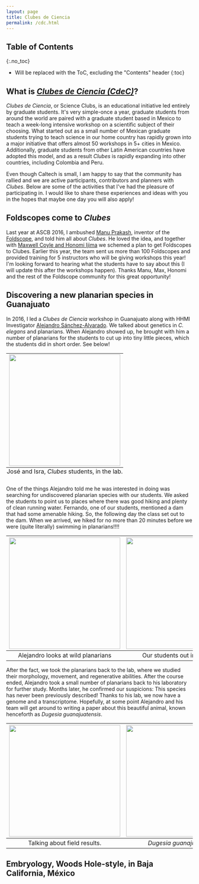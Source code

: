 ```yaml
---
layout: page
title: Clubes de Ciencia
permalink: /cdc.html
---
```


## Table of Contents
{:.no_toc}

* Will be replaced with the ToC, excluding the "Contents" header
{:toc}


## What is [*Clubes de Ciencia (CdeC)*](https://www.clubesdeciencia.mx/)?

*Clubes de Ciencia*, or Science Clubs, is an educational initiative led entirely
by graduate students. It's very simple-once a year, graduate students from around
the world are paired with a graduate student based in Mexico to teach a week-long
intensive workshop on a scientific subject of their choosing. What started out
as a small number of Mexican graduate students trying to teach science in our
home country has rapidly grown into a major initiative that offers almost 50
workshops in 5+ cities in Mexico. Additionally, graduate students from other
Latin American countries have adopted this model, and as a result *Clubes* is
rapidly expanding into other countries, including Colombia and Peru.

Even though Caltech is small, I am happy to say that the community has rallied
and we are active participants, contributors and planners with *Clubes*. Below
are some of the activities that I've had the pleasure of participating in. I
would like to share these experiences and ideas with you in the hopes that maybe
one day you will also apply!

## Foldscopes come to *Clubes*
Last year at ASCB 2016, I ambushed
[Manu Prakash](http://web.stanford.edu/group/prakash-lab), inventor of the
[Foldscope](https://www.foldscope.com), and told him all about *Clubes*. He loved
the idea, and together with
[Maxwell Coyle and Honomi Ijima](https://www.foldscope.com/team/) we schemed
a plan to get Foldscopes to Clubes. Earlier this year, the team sent us more
than 100 Foldscopes and provided training for 5 instructors who will be giving
workshops this year! I'm looking forward to hearing what the students have to
say about this (I will update this after the workshops happen). Thanks Manu,
Max, Honomi and the rest of the Foldscope community for this great opportunity!

## Discovering a new planarian species in Guanajuato
In 2016, I led a *Clubes de Ciencia* workshop in Guanajuato along with HHMI
Investigator
[Alejandro Sánchez-Alvarado](http://www.hhmi.org/scientists/alejandro-sanchez-alvarado).
We talked about genetics in *C. elegans* and planarians. When Alejandro showed
up, he brought with him a number of planarians for the students to cut up into
tiny little pieces, which the students did in short order. See below!

<!-- Place images in a captioned table below: -->
<table class="image">
<caption align="bottom">José and Isra, <I>Clubes</I> students, in the lab.</caption>
<tr><td><img id="photo_of_students" src="https://dangeles.github.io/images/clubes_estudiantes.jpg" width="300"></td></tr>
</table>

One of the things Alejandro told me he was interested in doing was searching for
undiscovered planarian species with our students. We asked the students to point
us to places where there was good hiking and plenty of clean running water.
Fernando, one of our students, mentioned a dam that had some amenable hiking.
So, the following day the class set out to the dam. When we arrived, we hiked
for no more than 20 minutes before we were (quite literally) swimming in
planarians!!!!

<img id="Alejandro examines wild planarians" src="https://dangeles.github.io/images/clubes_alex.jpg" width="300"> | <img id="Students in the field!" src="https://dangeles.github.io/images/estudiantes_en_campo.jpg" width="300">
:-------------------------:|:-------------------------:
Alejandro looks at wild planarians  |  Our students out in the field.

<!-- <table class="image">
<caption align="bottom">Alejandro looks at wild planarians.</caption>
<tr><td><img id="Alejandro examines wild planarians" src="https://dangeles.github.io/images/clubes_alex.jpg" width="300"></td></tr>
</table>
 -->
<!-- <table class="image">
<caption align="bottom">Our students out in the field.</caption>
<tr><td><img id="Students in the field!" src="https://dangeles.github.io/images/estudiantes_en_campo.jpg" width="300"></td></tr>
</table> -->

After the fact, we took the planarians back to the lab, where we studied their
morphology, movement, and regenerative abilities. After the course ended,
Alejandro took a small number of planarians back to his laboratory for further
study. Months later, he confirmed our suspicions: This species has never been
previously described! Thanks to his lab, we now have a genome and a transcriptome.
Hopefully, at some point Alejandro and his team will get around to writing a paper
about this beautiful animal, known henceforth as *Dugesia guanajuatensis*.


<img id="Alejandro and the students talk" src="https://dangeles.github.io/images/clubes_alexyestudiantes.jpg" width="300">| <img id="D. guanajuatensis!" src="https://dangeles.github.io/images/d_guanajuatensis.JPG" width="300">
:-:|:-:
Talking about field results.| *Dugesia guanajuatensis*

<!-- <table class="image">
<caption align="bottom">Alejandro and the students talk about their field results.</caption>
<tr><td><img id="Alejandro and the students talk" src="https://dangeles.github.io/images/clubes_alexyestudiantes.jpg" width="300"></td></tr>
</table>

<table class="image">
<caption align="bottom"><I>Dugesia guanajuatensis</I>.</caption>
<tr><td><img id="D. guanajuatensis!" src="https://dangeles.github.io/images/d_guanajuatensis.JPG" width="300"></td></tr>
</table> -->



## Embryology, Woods Hole-style, in Baja California, México
